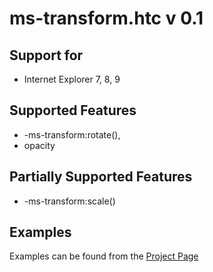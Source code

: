 # ms-transform.htc v 0.1

## Support for
* Internet Explorer 7, 8, 9

## Supported Features
* -ms-transform:rotate(),
* opacity

## Partially Supported Features
* -ms-transform:scale()

## Examples
Examples can be found from the [Project Page](http://zvona.github.com/ms-transform/)